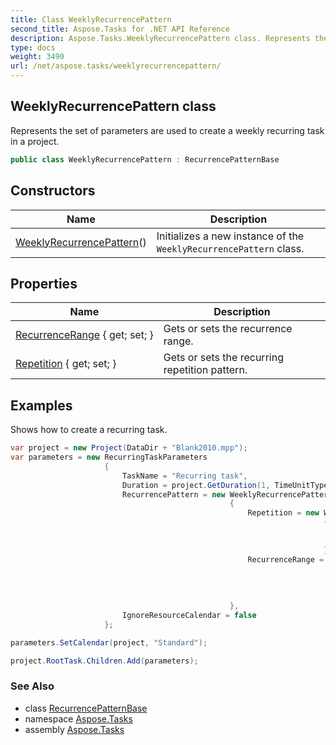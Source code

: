 ```yaml
---
title: Class WeeklyRecurrencePattern
second_title: Aspose.Tasks for .NET API Reference
description: Aspose.Tasks.WeeklyRecurrencePattern class. Represents the set of parameters are used to create a weekly recurring task in a project
type: docs
weight: 3490
url: /net/aspose.tasks/weeklyrecurrencepattern/
---
```

## WeeklyRecurrencePattern class

Represents the set of parameters are used to create a weekly recurring task in a project.

```csharp
public class WeeklyRecurrencePattern : RecurrencePatternBase
```

## Constructors

| Name | Description |
| --- | --- |
| [WeeklyRecurrencePattern](weeklyrecurrencepattern/)() | Initializes a new instance of the `WeeklyRecurrencePattern` class. |

## Properties

| Name | Description |
| --- | --- |
| [RecurrenceRange](../../aspose.tasks/recurrencepatternbase/recurrencerange/) { get; set; } | Gets or sets the recurrence range. |
| [Repetition](../../aspose.tasks/weeklyrecurrencepattern/repetition/) { get; set; } | Gets or sets the recurring repetition pattern. |

## Examples

Shows how to create a recurring task.

```csharp
var project = new Project(DataDir + "Blank2010.mpp");
var parameters = new RecurringTaskParameters
                     {
                         TaskName = "Recurring task",
                         Duration = project.GetDuration(1, TimeUnitType.Day),
                         RecurrencePattern = new WeeklyRecurrencePattern
                                                 {
                                                     Repetition = new WeeklyRepetition
                                                                      {
                                                                          RepetitionInterval = 2,
                                                                          WeekDays = WeekdayType.Sunday | WeekdayType.Monday | WeekdayType.Friday
                                                                      },
                                                     RecurrenceRange = new EndByRecurrenceRange
                                                                           {
                                                                               Start = new DateTime(2018, 7, 1, 8, 0, 0),
                                                                               Finish = new DateTime(2018, 7, 20, 17, 0, 0)
                                                                           }
                                                 },
                         IgnoreResourceCalendar = false
                     };

parameters.SetCalendar(project, "Standard");

project.RootTask.Children.Add(parameters);
```

### See Also

* class [RecurrencePatternBase](../recurrencepatternbase/)
* namespace [Aspose.Tasks](../../aspose.tasks/)
* assembly [Aspose.Tasks](../../)


